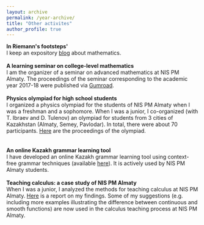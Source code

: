 ```yaml
---
layout: archive
permalink: /year-archive/
title: "Other activites"
author_profile: true
---
```

<b>In Riemann's footsteps'</b><br>
I keep an expository [blog](riemannfootsteps.blogspot.com) about mathematics. 
<br>
<br>
<b>A learning seminar on college-level mathematics</b><br>
I am the organizer of a seminar on advanced mathematics at NIS PM Almaty. The proceedings of the seminar corresponding to the academic year 2017-18 were published via [Gumroad](https://gum.co/fEKzA). 
<br>
<br>
<b>Physics olympiad for high school students </b><br>
I organized a physics olympiad for the students of NIS PM Almaty when I was a freshman and a sophomore. When I was a junior, I co-organized (with T. Ibraev and D. Tulenov) an olympiad for students from 3 cities of Kazakhstan (Almaty, Semey, Pavlodar). In total, there were about 70 participants. [Here](kazhymurat.ml/files/3_town.pdf) are the proceedings of the olympiad.   
 <br>
 <br>
<b>An online Kazakh grammar learning tool</b><br>
I have developed an online Kazakh grammar learning tool using context-free grammar techniques (available [here](kazhymurat.ml/kazakh)). 
It is actively used by NIS PM Almaty students.
  <br>
  <br>
<b>Teaching calculus: a case study of NIS PM Almaty</b>
<br>
When I was a junior, I analyzed the methods for teaching calculus at NIS PM Almaty. [Here](kazhymurat.ml/files/Math_teaching.pdf) is a report on my findings. 
Some of my suggestions (e.g. including more examples illustrating the difference between continuous and smooth functions) are now used in the calculus teaching process at NIS PM Almaty.    
